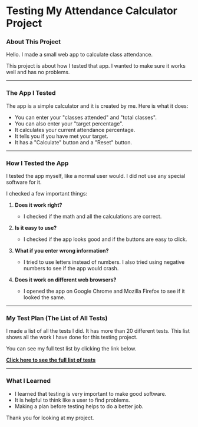 # Testing My Attendance Calculator Project

### About This Project

Hello. I made a small web app to calculate class attendance.

This project is about how I tested that app. I wanted to make sure it works well and has no problems.

---

### The App I Tested

The app is a simple calculator and it is created by me. Here is what it does:

* You can enter your "classes attended" and "total classes".
* You can also enter your "target percentage".
* It calculates your current attendance percentage.
* It tells you if you have met your target.
* It has a "Calculate" button and a "Reset" button.

---

### How I Tested the App

I tested the app myself, like a normal user would. I did not use any special software for it.

I checked a few important things:

1.  **Does it work right?**
    * I checked if the math and all the calculations are correct.

2.  **Is it easy to use?**
    * I checked if the app looks good and if the buttons are easy to click.

3.  **What if you enter wrong information?**
    * I tried to use letters instead of numbers. I also tried using negative numbers to see if the app would crash.

4.  **Does it work on different web browsers?**
    * I opened the app on Google Chrome and Mozilla Firefox to see if it looked the same.

---

### My Test Plan (The List of All Tests)

I made a list of all the tests I did. It has more than 20 different tests. This list shows all the work I have done for this testing project.

You can see my full test list by clicking the link below.

**[Click here to see the full list of tests](https://github.com/jatinz0001/Manual-QA-Testing-Attendance-Calculator-/blob/286b8105c947c37b916c4878c79b5e7b9755408b/Attendance_Calculator_Test_Cases_Full%20update(Sheet1)%20(1).csv)**

---

### What I Learned

* I learned that testing is very important to make good software.
* It is helpful to think like a user to find problems.
* Making a plan before testing helps to do a better job.

Thank you for looking at my project.
